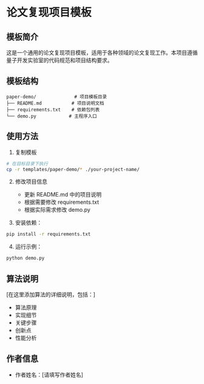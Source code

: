 # 论文复现项目模板

## 模板简介
这是一个通用的论文复现项目模板，适用于各种领域的论文复现工作。本项目遵循量子开发实验室的代码规范和项目结构要求。

## 模板结构
```
paper-demo/              # 项目模板目录
├── README.md           # 项目说明文档
├── requirements.txt    # 依赖包列表
└── demo.py            # 主程序入口
```

## 使用方法
1. 复制模板
```bash
# 在目标目录下执行
cp -r templates/paper-demo/* ./your-project-name/
```

2. 修改项目信息
   - 更新 README.md 中的项目说明
   - 根据需要修改 requirements.txt
   - 根据实际需求修改 demo.py

3. 安装依赖：
```bash
pip install -r requirements.txt
```

4. 运行示例：
```bash
python demo.py
```

## 算法说明
[在这里添加算法的详细说明，包括：]
- 算法原理
- 实现细节
- 关键步骤
- 创新点
- 性能分析

## 作者信息
- 作者姓名：[请填写作者姓名]